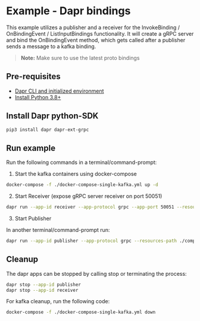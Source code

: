 # Example - Dapr bindings

This example utilizes a publisher and a receiver for the InvokeBinding / OnBindingEvent / ListInputBindings functionality. It will create a gRPC server and bind the OnBindingEvent method, which gets called after a publisher sends a message to a kafka binding.

> **Note:** Make sure to use the latest proto bindings

## Pre-requisites

- [Dapr CLI and initialized environment](https://docs.dapr.io/getting-started)
- [Install Python 3.8+](https://www.python.org/downloads/)

## Install Dapr python-SDK

<!-- Our CI/CD pipeline automatically installs the correct version, so we can skip this step in the automation -->

```bash
pip3 install dapr dapr-ext-grpc
```

## Run example

Run the following commands in a terminal/command-prompt:

<!-- STEP
name: Kafka install
sleep: 30
-->

1. Start the kafka containers using docker-compose 

```bash
docker-compose -f ./docker-compose-single-kafka.yml up -d
```

<!-- END_STEP -->

<!-- STEP
name: Start Receiver
expected_stdout_lines: 
  - '== APP == {"id": 1, "message": "hello world"}'
  - '== APP == {"id": 2, "message": "hello world"}'
  - '== APP == {"id": 3, "message": "hello world"}'
background: true
sleep: 5
-->

2. Start Receiver (expose gRPC server receiver on port 50051) 

```bash
dapr run --app-id receiver --app-protocol grpc --app-port 50051 --resources-path ./components python3 invoke-input-binding.py
```

<!-- END_STEP -->

3. Start Publisher

In another terminal/command-prompt run:

<!-- STEP
name: Start Publisher
expected_stdout_lines: 
  - '== APP == Sending message id: 1, message "hello world"'
  - '== APP == Sending message id: 2, message "hello world"'
  - '== APP == Sending message id: 3, message "hello world"'
background: true
sleep: 5
-->

```bash
dapr run --app-id publisher --app-protocol grpc --resources-path ./components python3 invoke-output-binding.py
```

<!-- END_STEP -->

## Cleanup

<!-- STEP
name: Cleanup
expected_stdout_lines:
  - '✅  app stopped successfully: publisher'
  - '✅  app stopped successfully: receiver'
-->

The dapr apps can be stopped by calling stop or terminating the process:

```bash
dapr stop --app-id publisher
dapr stop --app-id receiver
```

For kafka cleanup, run the following code:

```bash
docker-compose -f ./docker-compose-single-kafka.yml down
```

<!-- END_STEP -->
